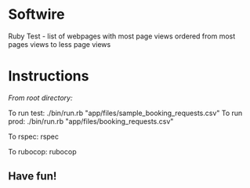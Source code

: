 # Softwire
 Ruby Test - list of webpages with most page views ordered from most pages views to less page views

# Instructions
  
  *From root directory:*

  To run test: ./bin/run.rb "app/files/sample_booking_requests.csv"
  To run prod: ./bin/run.rb "app/files/booking_requests.csv"
  
  To rspec: rspec
  
  To rubocop: rubocop

## Have fun!
